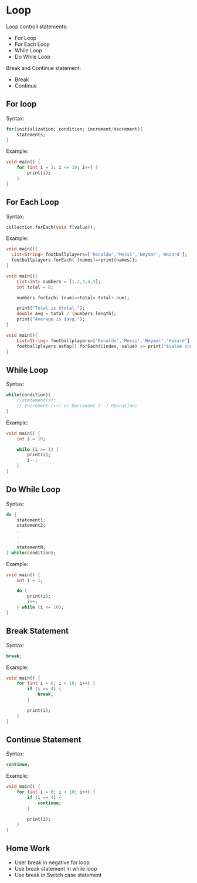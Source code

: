 # Loop

Loop controll statements:

- For Loop
- For Each Loop
- While Loop
- Do While Loop

Break and Continue statement:

- Break
- Continue

## For loop

Syntax:

```dart
for(initialization; condition; increment/decrement){
    statements;
}
```

Example:

```dart
void main() {
    for (int i = 1; i <= 10; i++) {
        print(i);
    }
}
```

## For Each Loop

Syntax:

```dart
collection.forEach(void f(value));
```

Example:

```dart
void main(){
  List<String> footballplayers=['Ronaldo','Messi','Neymar','Hazard'];
  footballplayers.forEach( (names)=>print(names));
}
```

```dart
void main(){
    List<int> numbers = [1,2,3,4,5];
    int total = 0;

    numbers.forEach( (num)=>total= total+ num);

    print("Total is $total.");
    double avg = total / (numbers.length);
    print("Average is $avg.");
}
```

```dart
void main(){
    List<String> footballplayers=['Ronaldo','Messi','Neymar','Hazard'];
    footballplayers.asMap().forEach((index, value) => print("$value index is $index"));
}
```

## While Loop

Syntax:

```dart
while(condition){  
    //statement(s);  
    // Increment (++) or Decrement (--) Operation;  
}
```

Example:

```dart
void main() {
    int i = 10;

    while (i >= 1) {
        print(i);
        i--;
    }
}
```

## Do While Loop

Syntax:

```dart
do {
    statement1;
    statement2;
    .
    .
    .
    statementN;
} while(condition);
```

Example:

```dart
void main() {
    int i = 1;

    do {
        print(i);
        i++;
    } while (i <= 10);
}
```

## Break Statement

Syntax:

```dart
break;
```

Example:

```dart
void main() {
    for (int i = 0; i < 10; i++) {
        if (i == 4) {
            break;
        }

        print(i);
    }
}
```

## Continue Statement

Syntax:

```dart
continue;
```

Example:

```dart
void main() {
    for (int i = 0; i < 10; i++) {
        if (i == 4) {
            continue;
        }

        print(i);
    }
}
```

## Home Work

- User break in negative for loop
- Use break statement in while loop
- Use break in Switch case statement

